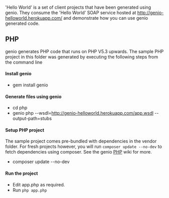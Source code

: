 
'Hello World' is a set of client projects that have been generated using genio. They consume the 'Hello World' SOAP service hosted at http://genio-helloworld.herokuapp.com/ and demonstrate how you can use genio generated code.

## PHP

  genio generates PHP code that runs on PHP V5.3 upwards. The sample PHP project in this folder was generated by executing the following steps from the command line

#### Install genio

   * gem install genio

#### Generate files using genio

   * cd php
   * genio php --wsdl=http://genio-helloworld.herokuapp.com/app.wsdl --output-path=stubs

#### Setup PHP project

  The sample project comes pre-bundled with dependencies in the vendor folder. For fresh projects however, you will run `composer update --no-dev` to fetch dependencies using composer. See the genio [PHP](https://github.com/paypal/genio/wiki/Using-genio#php) wiki for more.

   * composer update --no-dev

#### Run the project

   * Edit app.php as required.
   * Run `php app.php`

